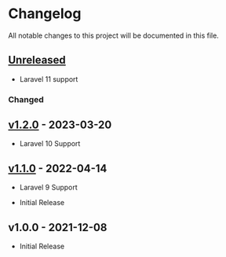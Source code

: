 # Changelog
All notable changes to this project will be documented in this file.

## [Unreleased](https://github.com/andyjoset/laravel-nuxt/compare/1.2.0...master)

- Laravel 11 support

### Changed

## [v1.2.0](https://github.com/andyjoset/laravel-nuxt/compare/1.1.0...1.2.0) - 2023-03-20

- Laravel 10 Support

## [v1.1.0](https://github.com/andyjoset/laravel-nuxt/compare/1.0.0...1.1.0) - 2022-04-14

- Laravel 9 Support

- Initial Release

## v1.0.0 - 2021-12-08

- Initial Release
